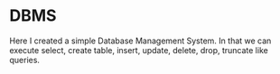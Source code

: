# DBMS
Here I created a simple Database Management System. In that we can execute select, create table, insert, update, delete, drop, truncate like queries.

